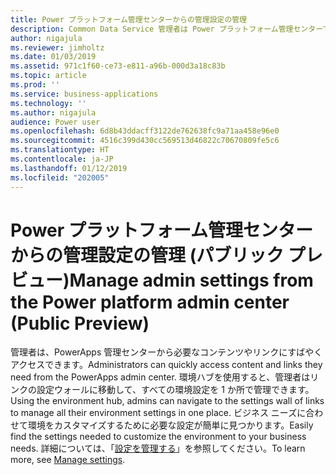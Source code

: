 ```yaml
---
title: Power プラットフォーム管理センターからの管理設定の管理
description: Common Data Service 管理者は Power プラットフォーム管理センターで設定にすばやくアクセスして管理できます
author: nigajula
ms.reviewer: jimholtz
ms.date: 01/03/2019
ms.assetid: 971c1f60-ce73-e811-a96b-000d3a18c83b
ms.topic: article
ms.prod: ''
ms.service: business-applications
ms.technology: ''
ms.author: nigajula
audience: Power user
ms.openlocfilehash: 6d8b43ddacff3122de762638fc9a71aa458e96e0
ms.sourcegitcommit: 4516c399d430cc569513d46822c70670809fe5c6
ms.translationtype: HT
ms.contentlocale: ja-JP
ms.lasthandoff: 01/12/2019
ms.locfileid: "202005"
---
```

# <a name="manage-admin-settings-from-the-power-platform-admin-center-public-preview"></a><span data-ttu-id="58aa0-103">Power プラットフォーム管理センターからの管理設定の管理 (パブリック プレビュー)</span><span class="sxs-lookup"><span data-stu-id="58aa0-103">Manage admin settings from the Power platform admin center (Public Preview)</span></span>




<span data-ttu-id="58aa0-104">管理者は、PowerApps 管理センターから必要なコンテンツやリンクにすばやくアクセスできます。</span><span class="sxs-lookup"><span data-stu-id="58aa0-104">Administrators can quickly access content and links they need from the PowerApps admin center.</span></span> <span data-ttu-id="58aa0-105">環境ハブを使用すると、管理者はリンクの設定ウォールに移動して、すべての環境設定を 1 か所で管理できます。</span><span class="sxs-lookup"><span data-stu-id="58aa0-105">Using the environment hub, admins can navigate to the settings wall of links to manage all their environment settings in one place.</span></span> <span data-ttu-id="58aa0-106">ビジネス ニーズに合わせて環境をカスタマイズするために必要な設定が簡単に見つかります。</span><span class="sxs-lookup"><span data-stu-id="58aa0-106">Easily find the settings needed to customize the environment to your business needs.</span></span> <span data-ttu-id="58aa0-107">詳細については、「[設定を管理する](https://docs.microsoft.com/power-platform/admin/admin-settings)」を参照してください。</span><span class="sxs-lookup"><span data-stu-id="58aa0-107">To learn more, see [Manage settings](https://docs.microsoft.com/power-platform/admin/admin-settings).</span></span>